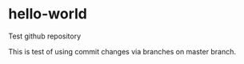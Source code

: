 # hello-world
Test github repository

This is test of using commit changes via branches on master branch.
